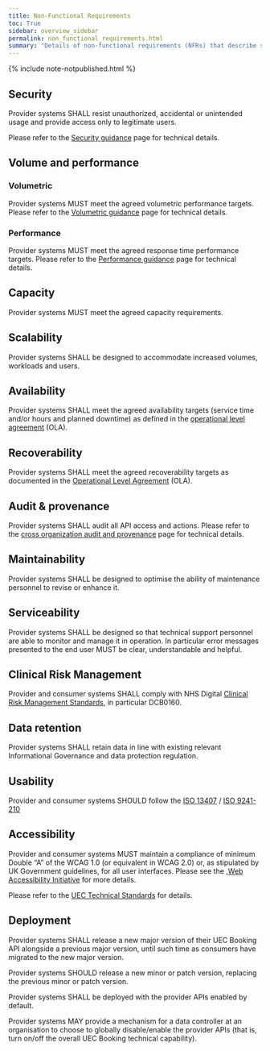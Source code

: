 ```yaml
---
title: Non-Functional Requirements
toc: True
sidebar: overview_sidebar
permalink: non_functional_requirements.html
summary: "Details of non-functional requirements (NFRs) that describe system attributes such as security, reliability, maintainability, scalability, and usability"
---
```

{% include note-notpublished.html %}

## Security 
Provider systems SHALL resist unauthorized, accidental or unintended usage and provide access only to legitimate users. 

Please refer to the [Security guidance](security_guidance.html) page for technical details. 

## Volume and performance 
  ### Volumetric 
  Provider systems MUST meet the agreed volumetric performance targets. 
  Please refer to the [Volumetric guidance](volumetric_guidance.html) page for technical details. 

  ### Performance 
  Provider systems MUST meet the agreed response time performance targets. 
  Please refer to the [Performance guidance](performance_guidance.html) page for technical details. 

## Capacity 
Provider systems MUST meet the agreed capacity requirements. 

## Scalability 
Provider systems SHALL be designed to accommodate increased volumes, workloads and users. 

## Availability 
Provider systems SHALL meet the agreed availability targets (service time and/or hours and planned downtime) as defined in the [operational level agreement](ola.html) (OLA). 

## Recoverability 
Provider systems SHALL meet the agreed recoverability targets as documented in the [Operational Level Agreement](ola.html) (OLA). 

## Audit & provenance 
Provider systems SHALL audit all API access and actions. 
Please refer to the [cross organization audit and provenance](audit.html) page for technical details. 

## Maintainability 
Provider systems SHALL be designed to optimise the ability of maintenance personnel to revise or enhance it. 

## Serviceability 
Provider systems SHALL be designed so that technical support personnel are able to monitor and manage it in operation. In particular error messages presented to the end user MUST be clear, understandable and helpful.

## Clinical Risk Management
Provider and consumer systems SHALL comply with NHS Digital <a href="https://digital.nhs.uk/services/solution-assurance/the-clinical-safety-team/clinical-risk-management-standards" target="_blank">Clinical Risk Management Standards</a>, in particular DCB0160.

## Data retention 
Provider systems SHALL retain data in line with existing relevant Informational Governance and data protection regulation. 

## Usability 
Provider and consumer systems SHOULD follow the <a href="https://www.iso.org/standard/21197.html" target="_blank">ISO 13407</a> / <a href="https://www.iso.org/standard/52075.html" target="_blank">ISO 9241-210</a> 

## Accessibility 
Provider and consumer systems MUST maintain a compliance of minimum Double “A” of the WCAG 1.0 (or equivalent in WCAG 2.0) or, as stipulated by UK Government guidelines, for all user interfaces. Please see the ,<a href="https://www.w3.org/WAI/" target="_blank">Web Accessibility Initiative</a> for more details. 

Please refer to the <a href="https://developer.nhs.uk/apis/uec-tech-standards/index.html" target="_blank">UEC Technical Standards</a> for details. 

## Deployment 
Provider systems SHALL release a new major version of their UEC Booking API alongside a previous major version, until such time as consumers have migrated to the new major version. 

Provider systems SHOULD release a new minor or patch version, replacing the previous minor or patch version. 

Provider systems SHALL be deployed with the provider APIs enabled by default. 

Provider systems MAY provide a mechanism for a data controller at an organisation to choose to globally disable/enable the provider APIs (that is, turn on/off the overall UEC Booking technical capability). 
